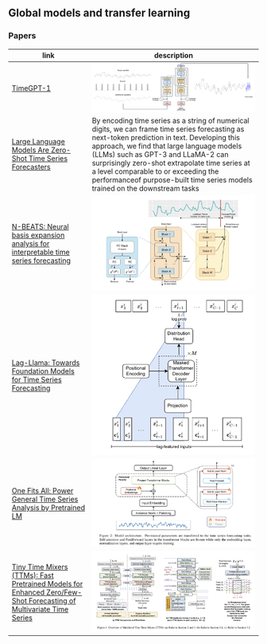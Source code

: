 ## Global models and transfer learning

### Papers

| link | description |
| ---- | ----------- |
| [TimeGPT-1](https://arxiv.org/abs/2310.03589) | ![Alt text](static/global_models_timegpt.png) |
| [Large Language Models Are Zero-Shot Time Series Forecasters](https://arxiv.org/pdf/2310.07820.pdf) | By encoding time series as a string of numerical digits, we can frame time series forecasting as next-token prediction in text. Developing this approach, we find that large language models (LLMs) such as GPT-3 and LLaMA-2 can surprisingly zero-shot extrapolate time series at a level comparable to or exceeding the performanceof purpose-built time series models trained on the downstream tasks |
| [N-BEATS: Neural basis expansion analysis for interpretable time series forecasting](https://arxiv.org/abs/1905.10437) | ![Alt text](static/global_models_nbeats.png) |
| [Lag-Llama: Towards Foundation Models for Time Series Forecasting](<https://arxiv.org/pdf/2310.08278.pdf>) | ![Alt text](static/global_models_laglama.png)
| [One Fits All: Power General Time Series Analysis by Pretrained LM](<https://arxiv.org/pdf/2302.11939.pdf>) | ![Alt text](static/global_models_alibaba_gpt.png) |
| [Tiny Time Mixers (TTMs): Fast Pretrained Models for Enhanced Zero/Few-Shot Forecasting of Multivariate Time Series](https://arxiv.org/pdf/2401.03955.pdf) | ![Alt text](static/global_models_ibm_ttm.png) |
